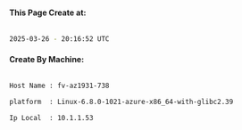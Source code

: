 
   
#### This Page Create at:

```bash

2025-03-26 - 20:16:52 UTC

```

#### Create By Machine:

```bash

Host Name : fv-az1931-738

platform  : Linux-6.8.0-1021-azure-x86_64-with-glibc2.39

Ip Local  : 10.1.1.53

```

